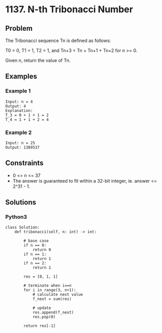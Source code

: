 # 1137. N-th Tribonacci Number

## Problem

The Tribonacci sequence Tn is defined as follows: 

T0 = 0, T1 = 1, T2 = 1, and Tn+3 = Tn + Tn+1 + Tn+2 for n >= 0.

Given n, return the value of Tn.

## Examples

### Example 1

```
Input: n = 4
Output: 4
Explanation:
T_3 = 0 + 1 + 1 = 2
T_4 = 1 + 1 + 2 = 4
```

### Example 2

```
Input: n = 25
Output: 1389537
```

## Constraints

* 0 <= n <= 37
* The answer is guaranteed to fit within a 32-bit integer, ie. answer <= 2^31 - 1.

## Solutions

### Python3

```
class Solution:
    def tribonacci(self, n: int) -> int:
        
        # base case
        if n == 0:
            return 0
        if n == 1:
            return 1
        if n == 2:
            return 1
        
        res = [0, 1, 1]
        
        # terminate when i==n
        for i in range(3, n+1):
            # calculate next value
            f_next = sum(res)
            
            # update
            res.append(f_next)
            res.pop(0)
            
        return res[-1]
```
